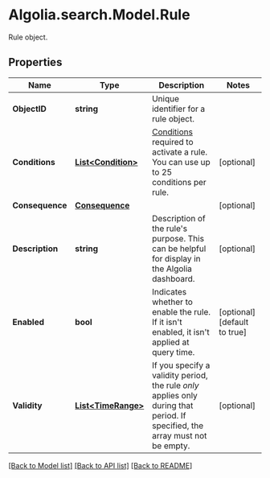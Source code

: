 # Algolia.search.Model.Rule
Rule object.

## Properties

Name | Type | Description | Notes
------------ | ------------- | ------------- | -------------
**ObjectID** | **string** | Unique identifier for a rule object. | 
**Conditions** | [**List&lt;Condition&gt;**](Condition.md) | [Conditions](https://www.algolia.com/doc/guides/managing-results/rules/rules-overview/#conditions) required to activate a rule. You can use up to 25 conditions per rule.  | [optional] 
**Consequence** | [**Consequence**](Consequence.md) |  | [optional] 
**Description** | **string** | Description of the rule&#39;s purpose. This can be helpful for display in the Algolia dashboard. | [optional] 
**Enabled** | **bool** | Indicates whether to enable the rule. If it isn&#39;t enabled, it isn&#39;t applied at query time. | [optional] [default to true]
**Validity** | [**List&lt;TimeRange&gt;**](TimeRange.md) | If you specify a validity period, the rule _only_ applies only during that period. If specified, the array must not be empty. | [optional] 

[[Back to Model list]](../README.md#documentation-for-models) [[Back to API list]](../README.md#documentation-for-api-endpoints) [[Back to README]](../README.md)

